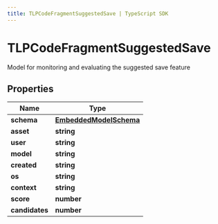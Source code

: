 ```yaml
---
title: TLPCodeFragmentSuggestedSave | TypeScript SDK
---
```



# TLPCodeFragmentSuggestedSave

Model for monitoring and evaluating the suggested save feature

## Properties

Name | Type
------------ | -------------
**schema** | [**EmbeddedModelSchema**](EmbeddedModelSchema)
**asset** | **string**
**user** | **string**
**model** | **string**
**created** | **string**
**os** | **string**
**context** | **string**
**score** | **number**
**candidates** | **number**


